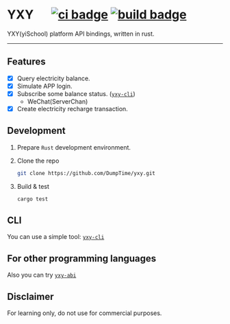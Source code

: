 # YXY &emsp; [![ci badge]][ci] [![build badge]][build]

[crates badge]: https://img.shields.io/crates/v/yxy.svg?logo=rust
[crates.io]: https://crates.io/crates/yxy
[docs badge]: https://img.shields.io/docsrs/yxy/latest?label=docs.rs&logo=docs.rs
[docs.rs]: https://docs.rs/yxy
[ci badge]: https://github.com/DumpTime/yxy/actions/workflows/ci.yml/badge.svg
[ci]: https://github.com/DumpTime/yxy/actions/workflows/ci.yml 
[build badge]: https://github.com/DumpTime/yxy/actions/workflows/build.yml/badge.svg
[build]: https://github.com/DumpTime/yxy/actions/workflows/build.yml

YXY(yiSchool) platform API bindings, written in rust.

---

## Features

- [X] Query electricity balance.
- [X] Simulate APP login.
- [X] Subscribe some balance status. ([`yxy-cli`][yxy-cli])
  - WeChat(ServerChan)
- [X] Create electricity recharge transaction.

## Development

1. Prepare `Rust` development environment.
2. Clone the repo

   ```bash
   git clone https://github.com/DumpTime/yxy.git
   ```
3. Build & test

   ```bash
   cargo test
   ```

## CLI

You can use a simple tool: [`yxy-cli`][yxy-cli]

## For other programming languages

Also you can try [`yxy-abi`][yxy-abi]

## Disclaimer

For learning only, do not use for commercial purposes.

[yxy-cli]: https://github.com/DumpTime/yxy/tree/dev/crates/cli
[yxy-abi]: https://github.com/DumpTime/yxy/tree/dev/crates/abi
